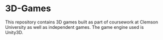 # 3D-Games
This repository contains 3D games built as part of coursework at Clemson University as well as independent games. The game engine used is Unity3D.
